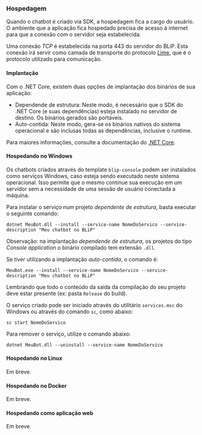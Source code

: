 ### Hospedagem

Quando o chatbot é criado via SDK, a hospedagem fica a cargo do usuário. O ambiente que a aplicação fica hospedado precisa de acesso à internet para que a conexão com o servidor seja estabelecida.

Uma conexão *TCP* é estabelecida na porta 443 do servidor do BLiP. Esta conexão irá servir como camada de transporte do protocolo [Lime](http://limeprotocol.org/), que é o protocolo utilizado para comunicação.

#### Implantação

Com o .NET Core, existem duas opções de implantação dos binários de sua aplicação:

- Dependende de estrutura: Neste modo, é necessário que o SDK do .NET Core (e suas dependências) esteja instalado no servidor de destino. Os binários gerados são portáveis.
- Auto-contida: Neste modo, gera-se os binários nativos do sistema operacional e são inclusas todas as dependências, inclusive o runtime. 

Para maiores informações, consulte a documentação do [.NET Core](https://docs.microsoft.com/pt-br/dotnet/core/deploying/).

#### Hospedando no Windows

Os chatbots criados através do template `blip-console` podem ser instalados como serviços Windows, caso esteja sendo executado neste sistema operacional. Isso permite que o mesmo continue sua execução em um servidor sem a necessidade de uma sessão de usuário conectada a máquina.

Para instalar o serviço num projeto *dependente de estrutura*, basta executar o seguinte comando:

```
dotnet MeuBot.dll --install --service-name NomeDoServico --service-description "Meu chatbot no BLiP"
```

Observação: na implantação *dependende de estrutura*, os projetos do tipo *Console application* o binário compilado tem extensão `.dll`. 

Se tiver utilizando a implantação *auto-contida*, o comando é:

```
MeuBot.exe --install --service-name NomeDoServico --service-description "Meu chatbot no BLiP"
```

Lembrando que todo o conteúdo da saída da compilação do seu projeto deve estar presente (ex: pasta `Release` do build). 

O serviço criado pode ser iniciado através do utilitário `services.msc` do Windows ou através do comando `sc`, como abaixo:
```
sc start NomeDoServico
```

Para remover o serviço, utilize o comando abaixo:
```
dotnet MeuBot.dll --uninstall --service-name NomeDoServico
```

#### Hospedando no Linux

Em breve.

#### Hospedando no Docker

Em breve.

#### Hospedando como aplicação web

Em breve.
